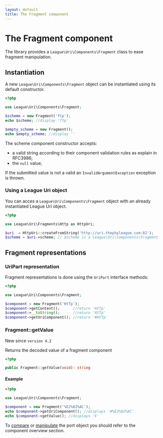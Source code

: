 ```yaml
---
layout: default
title: The Fragment component
---
```


# The Fragment component

The library provides a `League\Uri\Components\Fragment` class to ease fragment manipulation.

## Instantiation

A new `League\Uri\Components\Fragment` object can be instantiated using its default constructor.

~~~php
<?php

use League\Uri\Components\Fragment;

$scheme = new Fragment('ftp');
echo $scheme; //display 'ftp'

$empty_scheme = new Fragment();
echo $empty_scheme; //display ''
~~~

The scheme component constructor accepts:

- a valid string according to their component validation rules as explain in RFC3986;
- the `null` value;

<p class="message-warning">If the submitted value is not a valid an <code>InvalidArgumentException</code> exception is thrown.</p>

### Using a League Uri object

You can acces a `League\Uri\Components\Fragment` object with an already instantiated League Uri object.

~~~php
<?php

use League\Uri\Fragments\Http as HttpUri;

$uri  = HttpUri::createFromString('http://uri.thephpleague.com:82');
$scheme = $uri->scheme; // $scheme is a League\Uri\Components\Fragment object;
~~~

## Fragment representations

### UriPart representation

Fragment representations is done using the `UriPart` interface methods:

~~~php
<?php

use League\Uri\Components\Fragment;

$component = new Fragment('HtTp');
$component->getContent();      //return 'HtTp'
$component->__toString();      //return 'HtTp'
$component->getUriComponent(); //return '#HtTp'
~~~

### Fragment::getValue

<p class="message-notice">New since <code>version 4.2</code></p>

Returns the decoded value of a fragment component

~~~php
<?php

public Fragment::getValue(void): string
~~~

#### Example

~~~php
<?php

use League\Uri\Components\Fragment;

$component = new Fragment('%E2%82%AC');
echo $component->getUriComponent(); //displays '#%E2%82%AC'
echo $component->getValue(); //displays '€'
~~~

To [compare](/components/overview/#components-comparison) or [manipulate](/components/overview/#components-modification) the port object you should refer to the component overview section.